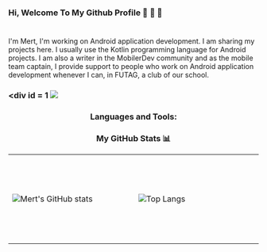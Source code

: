 ### Hi, Welcome To My Github Profile 👋 👋 👋
#
I'm Mert, I'm working on Android application development. I am sharing my projects here. I usually use the Kotlin programming language for Android projects. I am also a writer in the MobilerDev community and as the mobile team captain, I provide support to people who work on Android application development whenever I can, in FUTAG, a club of our school.

### <div id = 1 <img src="https://camo.githubusercontent.com/6ba81d02e839e20d3d142a9c1d400e732b09bb23b37f300f7de74a8a90e0f770/68747470733a2f2f696d672e736869656c64732e696f2f62616467652f456d61696c2d6164656d617469636973343140676d61696c2e636f6d2d626c75653f7374796c653d666c6174266c6f676f3d676d61696c" data-canonical-src="https://img.shields.io/badge/Email-adematicis41@gmail.com-blue?style=flat&amp;logo=gmail" style="max-width: 100%;"></a>

### <div id = 2 align="center"><p>Languages and Tools:</p></div>


### <div id = 3 align="center"><p>My GitHub Stats 📊</p></div>
<td>
<table>
<tr>

<td width =450 height="180">

![Mert's GitHub stats](https://github-readme-stats.vercel.app/api?username=Mert305&show_icons=true&theme=tokyonight)

<td width=450 height="180">

![Top Langs](https://github-readme-stats.vercel.app/api/top-langs/?username=Mert305&layout=compact&theme=tokyonight)

</td>

</tr>
</table>
